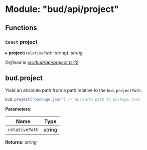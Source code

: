 # Module: "bud/api/project"

## Functions

### `Const` project

▸ **project**(`relativePath`: string): *string*

*Defined in [src/bud/api/project.ts:12](https://github.com/roots/bud-support/blob/bd00b72/src/bud/api/project.ts#L12)*

## bud.project

Yield an absolute path from a path relative to the `bud.projectPath`.

```js
bud.project('package.json') // absolute path to package.json
```

**Parameters:**

Name | Type |
------ | ------ |
`relativePath` | string |

**Returns:** *string*
